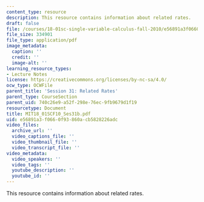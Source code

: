 ```yaml
---
content_type: resource
description: This resource contains information about related rates.
draft: false
file: /courses/18-01sc-single-variable-calculus-fall-2010/e56891a3f0660f93860acb5828226adc_MIT18_01SCF10_Ses31b.pdf
file_size: 334901
file_type: application/pdf
image_metadata:
  caption: ''
  credit: ''
  image-alt: ''
learning_resource_types:
- Lecture Notes
license: https://creativecommons.org/licenses/by-nc-sa/4.0/
ocw_type: OCWFile
parent_title: 'Session 31: Related Rates'
parent_type: CourseSection
parent_uid: 740c26e9-a52f-298e-76ec-9fb9679d1f19
resourcetype: Document
title: MIT18_01SCF10_Ses31b.pdf
uid: e56891a3-f066-0f93-860a-cb5828226adc
video_files:
  archive_url: ''
  video_captions_file: ''
  video_thumbnail_file: ''
  video_transcript_file: ''
video_metadata:
  video_speakers: ''
  video_tags: ''
  youtube_description: ''
  youtube_id: ''
---
```

This resource contains information about related rates.